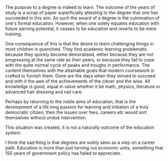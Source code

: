 The purpose to a degree is indeed to learn. 
The outcome  of the years of study 
is a scrap of paper superficially attesting to the degree
that one has succeeded in this aim.
As such the award of a degree is the culmination of one's formal education.
However, when one solely equates education with future earning potential, 
it ceases to be education and reverts to be mere training.

One consequence of this is that the desire to learn challenging things in most children 
is quenched.
They find academic learning problematic because they quickly become demoralised, either because they are not progressing at the same rate as their peers,
or because they fail to cope with the quite normal cycle of peaks and troughs in
performance. 
The content themselves with the attainable goals that modern coursework is crafted to
furnish them. Gone are the days when they strived to succeed and with it the
awe of the achievements of the clever and the wise.
All knowledge is good, equal in value whether it be math, physics, literature
or advanced hair dressing and nail care.


Perhaps by returning to the noble aims of education, 
that is the development of  a life long passion for learning 
and initiation of a truly democratic citizen, 
then the issues over fees, careers etc would sort themselves
without undue intervention.


This situation was created, it is not a naturally outcome of the education
system.

I think the sad thing is that degrees are solely seen as a step on a career path. Education is more than just turning out economic units, something that 150 years of government policy has failed to appreciate.
